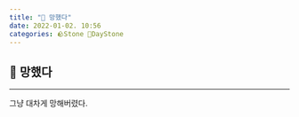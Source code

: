 ```yaml
---
title: "🌱 망했다"
date: 2022-01-02. 10:56
categories: 🪨Stone 🌱DayStone
---
```


## 🗿 망했다

---

그냥 대차게 망해버렸다.
